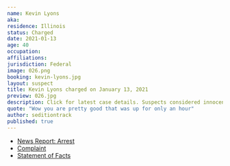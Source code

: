 ```yaml
---
name: Kevin Lyons
aka:
residence: Illinois
status: Charged
date: 2021-01-13
age: 40
occupation:
affiliations:
jurisdiction: Federal
image: 026.png
booking: kevin-lyons.jpg
layout: suspect
title: Kevin Lyons charged on January 13, 2021
preview: 026.jpg
description: Click for latest case details. Suspects considered innocent until proven guilty.
quote: "Wow you are pretty good that was up for only an hour"
author: seditiontrack
published: true
---
```


- [News Report: Arrest](https://chicago.suntimes.com/2021/1/13/22229436/chicago-man-facing-federal-charges-following-last-weeks-u-s-capitol-riot)
- [Complaint](https://cdn.vox-cdn.com/uploads/chorus_asset/file/22233841/Lyons_complaint__DCD_.pdf)
- [Statement of Facts](https://www.justice.gov/opa/page/file/1353451/download)